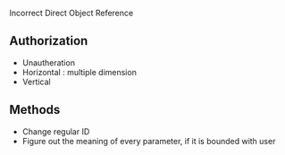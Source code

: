 Incorrect Direct Object Reference

## Authorization
- Unautheration
- Horizontal : multiple dimension
- Vertical


## Methods
- Change regular ID 
- Figure out the meaning of every parameter, if it is bounded with user

